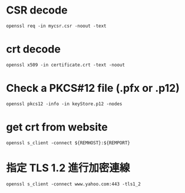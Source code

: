 # CSR decode
```
openssl req -in mycsr.csr -noout -text
```
# crt decode
```
openssl x509 -in certificate.crt -text -noout
```

# Check a PKCS#12 file (.pfx or .p12)
```
openssl pkcs12 -info -in keyStore.p12 -nodes
```

# get crt from website
```
openssl s_client -connect ${REMHOST}:${REMPORT}
```

# 指定 TLS 1.2 進行加密連線
```
openssl s_client -connect www.yahoo.com:443 -tls1_2
```